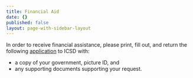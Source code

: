 ```yaml
---
title: Financial Aid
date: {}
published: false
layout: page-with-sidebar-layout
---
```


In order to receive financial assistance, please print, fill out, and return the following [application](https://drive.google.com/file/d/1QC63UWaO7zM866YqUf4ONqQ4uWLgmmB-/view?usp=sharing) to ICSD with:  
* a copy of your government, picture ID, and  
* any supporting documents supporting your request.
